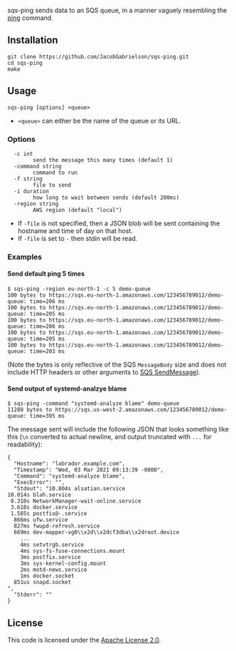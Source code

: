sqs-ping sends data to an SQS queue, in a manner vaguely resembling
the [ping](https://en.wikipedia.org/wiki/Ping_(networking_utility))
command.

## Installation

```
git clone https://github.com/JacobGabrielson/sqs-ping.git
cd sqs-ping
make
```

## Usage

```
sqs-ping [options] <queue>
```

* `<queue>` can either be the name of the queue or its URL.

### Options

```
  -c int
    	send the message this many times (default 1)
  -command string
    	command to run
  -f string
    	file to send
  -i duration
    	how long to wait between sends (default 200ms)
  -region string
    	AWS region (default "local")
```

* If `-file` is not specified, then a JSON blob will be sent
  containing the hostname and time of day on that host.
* If `-file` is set to `-` then stdin will be read.

### Examples

#### Send default ping 5 times

```
$ sqs-ping -region eu-north-1 -c 5 demo-queue
100 bytes to https://sqs.eu-north-1.amazonaws.com/123456789012/demo-queue: time=206 ms
100 bytes to https://sqs.eu-north-1.amazonaws.com/123456789012/demo-queue: time=205 ms
100 bytes to https://sqs.eu-north-1.amazonaws.com/123456789012/demo-queue: time=206 ms
100 bytes to https://sqs.eu-north-1.amazonaws.com/123456789012/demo-queue: time=205 ms
100 bytes to https://sqs.eu-north-1.amazonaws.com/123456789012/demo-queue: time=203 ms
```

(Note the bytes is only reflective of the SQS `MessageBody` size and
does not include HTTP headers or other arguments to [SQS
SendMessage](https://docs.aws.amazon.com/AWSSimpleQueueService/latest/APIReference/API_SendMessage.html)).

#### Send output of systemd-analzye blame

```
$ sqs-ping -command "systemd-analyze blame" demo-queue
11288 bytes to https://sqs.us-west-2.amazonaws.com/123456789012/demo-queue: time=395 ms
```

The message sent will include the following JSON that looks something
like this (`\n` converted to actual newline, and output truncated with
`...` for readability):

```
{
  "Hostname": "labrador.example.com",
  "Timestamp": "Wed, 03 Mar 2021 09:13:39 -0800",
  "Command": "systemd-analyze blame",
  "ExecError": "",
  "Stdout": "10.804s alsatian.service
10.014s blah.service
 8.310s NetworkManager-wait-online.service
 3.618s docker.service
 1.585s postfix@-.service
  866ms ufw.service
  827ms fwupd-refresh.service
  669ms dev-mapper-vg0\\x2d\\x2dcf3dba\\x2droot.device
    ...
    4ms setvtrgb.service
    4ms sys-fs-fuse-connections.mount
    3ms postfix.service
    3ms sys-kernel-config.mount
    2ms motd-news.service
    1ms docker.socket
  851us snapd.socket
",
  "Stderr": ""
}
```

## License

This code is licensed under the [Apache License 2.0](LICENSE.txt).
